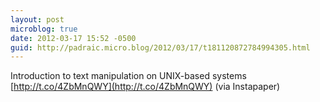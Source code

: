 ```yaml
---
layout: post
microblog: true
date: 2012-03-17 15:52 -0500
guid: http://padraic.micro.blog/2012/03/17/t181120872784994305.html
---
```

Introduction to text manipulation on UNIX-based systems [http://t.co/4ZbMnQWY](http://t.co/4ZbMnQWY) (via Instapaper)
